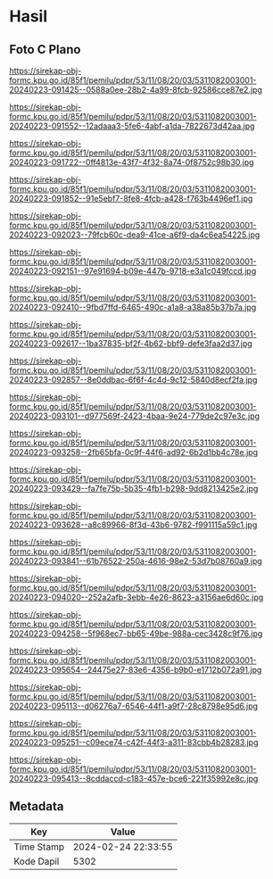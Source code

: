 # Hasil

## Foto C Plano

https://sirekap-obj-formc.kpu.go.id/85f1/pemilu/pdpr/53/11/08/20/03/5311082003001-20240223-091425--0588a0ee-28b2-4a99-8fcb-92586cce87e2.jpg

https://sirekap-obj-formc.kpu.go.id/85f1/pemilu/pdpr/53/11/08/20/03/5311082003001-20240223-091552--12adaaa3-5fe6-4abf-a1da-7822673d42aa.jpg

https://sirekap-obj-formc.kpu.go.id/85f1/pemilu/pdpr/53/11/08/20/03/5311082003001-20240223-091722--0ff4813e-43f7-4f32-8a74-0f8752c98b30.jpg

https://sirekap-obj-formc.kpu.go.id/85f1/pemilu/pdpr/53/11/08/20/03/5311082003001-20240223-091852--91e5ebf7-8fe8-4fcb-a428-f763b4496ef1.jpg

https://sirekap-obj-formc.kpu.go.id/85f1/pemilu/pdpr/53/11/08/20/03/5311082003001-20240223-092023--79fcb60c-dea9-41ce-a6f9-da4c6ea54225.jpg

https://sirekap-obj-formc.kpu.go.id/85f1/pemilu/pdpr/53/11/08/20/03/5311082003001-20240223-092151--97e91694-b09e-447b-9718-e3a1c049fccd.jpg

https://sirekap-obj-formc.kpu.go.id/85f1/pemilu/pdpr/53/11/08/20/03/5311082003001-20240223-092410--9fbd7ffd-6465-490c-a1a8-a38a85b37b7a.jpg

https://sirekap-obj-formc.kpu.go.id/85f1/pemilu/pdpr/53/11/08/20/03/5311082003001-20240223-092617--1ba37835-bf2f-4b62-bbf9-defe3faa2d37.jpg

https://sirekap-obj-formc.kpu.go.id/85f1/pemilu/pdpr/53/11/08/20/03/5311082003001-20240223-092857--8e0ddbac-6f6f-4c4d-9c12-5840d8ecf2fa.jpg

https://sirekap-obj-formc.kpu.go.id/85f1/pemilu/pdpr/53/11/08/20/03/5311082003001-20240223-093101--d977569f-2423-4baa-9e24-779de2c97e3c.jpg

https://sirekap-obj-formc.kpu.go.id/85f1/pemilu/pdpr/53/11/08/20/03/5311082003001-20240223-093258--2fb65bfa-0c9f-44f6-ad92-6b2d1bb4c78e.jpg

https://sirekap-obj-formc.kpu.go.id/85f1/pemilu/pdpr/53/11/08/20/03/5311082003001-20240223-093429--fa7fe75b-5b35-4fb1-b298-9dd8213425e2.jpg

https://sirekap-obj-formc.kpu.go.id/85f1/pemilu/pdpr/53/11/08/20/03/5311082003001-20240223-093628--a8c89966-8f3d-43b6-9782-f991115a59c1.jpg

https://sirekap-obj-formc.kpu.go.id/85f1/pemilu/pdpr/53/11/08/20/03/5311082003001-20240223-093841--61b76522-250a-4616-98e2-53d7b08760a9.jpg

https://sirekap-obj-formc.kpu.go.id/85f1/pemilu/pdpr/53/11/08/20/03/5311082003001-20240223-094020--252a2afb-3ebb-4e26-8623-a3156ae6d60c.jpg

https://sirekap-obj-formc.kpu.go.id/85f1/pemilu/pdpr/53/11/08/20/03/5311082003001-20240223-094258--5f968ec7-bb65-49be-988a-cec3428c9f76.jpg

https://sirekap-obj-formc.kpu.go.id/85f1/pemilu/pdpr/53/11/08/20/03/5311082003001-20240223-095654--24475e27-83e6-4356-b9b0-e1712b072a91.jpg

https://sirekap-obj-formc.kpu.go.id/85f1/pemilu/pdpr/53/11/08/20/03/5311082003001-20240223-095113--d06276a7-6546-44f1-a9f7-28c8798e95d6.jpg

https://sirekap-obj-formc.kpu.go.id/85f1/pemilu/pdpr/53/11/08/20/03/5311082003001-20240223-095251--c09ece74-c42f-44f3-a311-83cbb4b28283.jpg

https://sirekap-obj-formc.kpu.go.id/85f1/pemilu/pdpr/53/11/08/20/03/5311082003001-20240223-095413--8cddaccd-c183-457e-bce6-221f35992e8c.jpg


## Metadata

| Key        | Value               |
| ---------- | ------------------- |
| Time Stamp | 2024-02-24 22:33:55 |
| Kode Dapil | 5302                |



